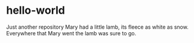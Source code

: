 # hello-world
Just another repository
Mary had a little lamb, its fleece as white as snow. Everywhere that Mary went the lamb was sure to go.
